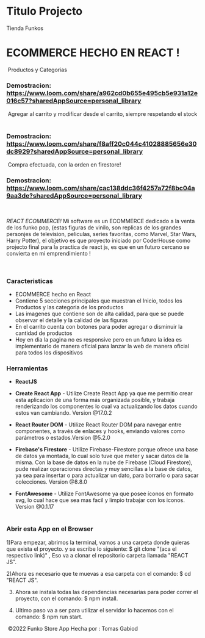 # Titulo Projecto

Tienda Funkos

# ECOMMERCE HECHO EN REACT !
​
Productos y Categorias
​
### Demostracion: https://www.loom.com/share/a962cd0b655e495cb5e931a12e016c57?sharedAppSource=personal_library
​
Agregar al carrito y modificar desde el carrito, siempre respetando el stock 
​
### Demostracion: https://www.loom.com/share/f8aff20c044c41028885656e30dc8929?sharedAppSource=personal_library
​
Compra efectuada, con la orden en firestore!
​
### Demostracion: https://www.loom.com/share/cac138ddc36f4257a72f8bc04a9aa3de?sharedAppSource=personal_library
​

*REACT ECOMMERCE!* Mi software es un ECOMMERCE dedicado a la venta de los funko pop, (estas figuras de vinilo, son  replicas de los grandes personjes de television, peliculas, series favoritas, como Marvel, Star Wars, Harry Potter), el objetivo es que proyecto iniciado por CoderHouse como projecto final para la practica de react js, es que en un futuro cercano se convierta en  mi emprendimiento !
​

​
### Caracteristicas
-  ECOMMERCE hecho en React
-  Contiene 5 secciones principales que muestran el Inicio, todos los Productos y las categoria de los productos
-  Las imagenes que contiene son de alta calidad, para que se puede observar el detalle y la calidad de las figuras
-  En el carrito cuenta con botones para poder agregar o disminuir la cantidad de productos
-  Hoy en dia la pagina no es responsive pero en un futuro la idea es implementarlo de manera oficial para lanzar la web de manera oficial para todos los dispositivos 
​
### Herramientas ​
- **ReactJS**

- **Create React App** - Utilize Create React App ya que me permitio crear esta aplicacion de una forma más organizada posible, y trabaja renderizando los componentes lo cual va actualizando los datos cuando estos van cambiando. Version @17.0.2

- **React Router DOM** - Utilize React Router DOM para navegar entre componentes, a través de enlaces y hooks, enviando valores como parámetros o estados.Version @5.2.0

- **Firebase's Firestore** - Utilize Firebase-Firestore porque ofrece una base de datos ya montada, lo cual solo tuve que meter y sacar datos de la misma. Con la base de datos en la nube de Firebase (Cloud Firestore), pude realizar operaciones directas y muy sencillas a la base de datos, ya sea para insertar o para actualizar un dato, para borrarlo o para sacar colecciones. Version @8.8.0

- **FontAwesome** - Utilize  FontAwesome ya que posee íconos en formato svg, lo cual hace que sea mas facil y limpio trabajar con los iconos.
Version @0.1.17  
​
### Abrir esta App en el Browser
1)Para empezar, abrimos la terminal, vamos a una carpeta donde quieras que exista el proyecto. y se escribe lo siguiente:
  $ git clone "(aca el respectivo link)" , Eso va a clonar el repositorio carpeta llamada "REACT JS".

2)Ahora es necesario que te muevas a esa carpeta con el comando:
  $ cd "REACT JS".

3) Ahora se instala todas las dependencias necesarias para poder correr el proyecto, con el comando:
  $ npm install.

4) Ultimo paso va a ser para utilizar el servidor lo hacemos con el comando:
   $ npm run start.

​
©2022 Funko Store App
Hecha por : Tomas Gabiod
​